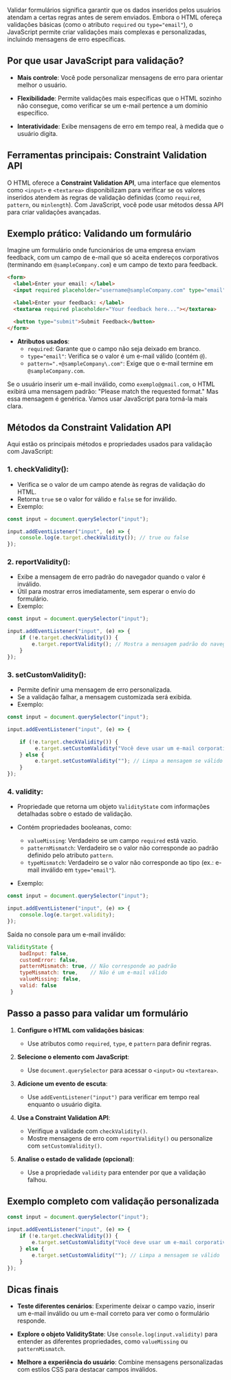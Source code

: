 Validar formulários significa garantir que os dados inseridos pelos usuários atendam a certas regras antes de serem enviados. Embora o HTML ofereça validações básicas (como o atributo `required` ou `type="email"`), o JavaScript permite criar validações mais complexas e personalizadas, incluindo mensagens de erro específicas.

## Por que usar JavaScript para validação?

- **Mais controle**: Você pode personalizar mensagens de erro para orientar melhor o usuário.
  
- **Flexibilidade**: Permite validações mais específicas que o HTML sozinho não consegue, como verificar se um e-mail pertence a um domínio específico.
  
- **Interatividade**: Exibe mensagens de erro em tempo real, à medida que o usuário digita.

## Ferramentas principais: Constraint Validation API

O HTML oferece a **Constraint Validation API**, uma interface que elementos como `<input>` e `<textarea>` disponibilizam para verificar se os valores inseridos atendem às regras de validação definidas (como `required`, `pattern`, ou `minlength`). Com JavaScript, você pode usar métodos dessa API para criar validações avançadas.

## Exemplo prático: Validando um formulário

Imagine um formulário onde funcionários de uma empresa enviam feedback, com um campo de e-mail que só aceita endereços corporativos (terminando em `@sampleCompany.com`) e um campo de texto para feedback.

```html
<form>
  <label>Enter your email: </label>
  <input required placeholder="username@sampleCompany.com" type="email" pattern=".+@sampleCompany\.com" />

  <label>Enter your feedback: </label>
  <textarea required placeholder="Your feedback here..."></textarea>

  <button type="submit">Submit Feedback</button>
</form>
```

- **Atributos usados**:
  - `required`: Garante que o campo não seja deixado em branco.
  - `type="email"`: Verifica se o valor é um e-mail válido (contém `@`).
  - `pattern=".+@sampleCompany\.com"`: Exige que o e-mail termine em `@sampleCompany.com`.

Se o usuário inserir um e-mail inválido, como `exemplo@gmail.com`, o HTML exibirá uma mensagem padrão: "Please match the requested format." Mas essa mensagem é genérica. Vamos usar JavaScript para torná-la mais clara.

## Métodos da Constraint Validation API

Aqui estão os principais métodos e propriedades usados para validação com JavaScript:

### 1. checkValidity():
   - Verifica se o valor de um campo atende às regras de validação do HTML.
   - Retorna `true` se o valor for válido e `false` se for inválido.
   - Exemplo:
```javascript
const input = document.querySelector("input");

input.addEventListener("input", (e) => {
	console.log(e.target.checkValidity()); // true ou false
});
```

### 2. reportValidity():
   - Exibe a mensagem de erro padrão do navegador quando o valor é inválido.
   - Útil para mostrar erros imediatamente, sem esperar o envio do formulário.
   - Exemplo:
```javascript
const input = document.querySelector("input");

input.addEventListener("input", (e) => {
	if (!e.target.checkValidity()) {
		e.target.reportValidity(); // Mostra a mensagem padrão do navegador
	}
});
```

### 3. setCustomValidity():
   - Permite definir uma mensagem de erro personalizada.
   - Se a validação falhar, a mensagem customizada será exibida.
   - Exemplo:
```javascript
const input = document.querySelector("input");

input.addEventListener("input", (e) => {

	if (!e.target.checkValidity()) {
		 e.target.setCustomValidity("Você deve usar um e-mail corporativo que termine em @sampleCompany.com");
	} else {
		 e.target.setCustomValidity(""); // Limpa a mensagem se válido
	}
});
```

### 4. validity:
   - Propriedade que retorna um objeto `ValidityState` com informações detalhadas sobre o estado de validação.
     
   - Contém propriedades booleanas, como:
     - `valueMissing`: Verdadeiro se um campo `required` está vazio.
     - `patternMismatch`: Verdadeiro se o valor não corresponde ao padrão definido pelo atributo `pattern`.
     - `typeMismatch`: Verdadeiro se o valor não corresponde ao tipo (ex.: e-mail inválido em `type="email"`).
       
   - Exemplo:
```javascript
const input = document.querySelector("input");

input.addEventListener("input", (e) => {
	console.log(e.target.validity);
});
```
 Saída no console para um e-mail inválido:
```javascript
ValidityState {
	badInput: false,
	customError: false,
	patternMismatch: true, // Não corresponde ao padrão
	typeMismatch: true,    // Não é um e-mail válido
	valueMissing: false,
	valid: false
 }
```

## Passo a passo para validar um formulário

1. **Configure o HTML com validações básicas**:
   - Use atributos como `required`, `type`, e `pattern` para definir regras.
     
2. **Selecione o elemento com JavaScript**:
   - Use `document.querySelector` para acessar o `<input>` ou `<textarea>`.
     
3. **Adicione um evento de escuta**:
   - Use `addEventListener("input")` para verificar em tempo real enquanto o usuário digita.
     
4. **Use a Constraint Validation API**:
   - Verifique a validade com `checkValidity()`.
   - Mostre mensagens de erro com `reportValidity()` ou personalize com `setCustomValidity()`.
     
5. **Analise o estado de validade (opcional)**:
   - Use a propriedade `validity` para entender por que a validação falhou.

## Exemplo completo com validação personalizada
```javascript
const input = document.querySelector("input");

input.addEventListener("input", (e) => {
	if (!e.target.checkValidity()) {
	    e.target.setCustomValidity("Você deve usar um e-mail corporativo que termine em @sampleCompany.com");
	} else {
		e.target.setCustomValidity(""); // Limpa a mensagem se válido
	}
});
```

## Dicas finais

- **Teste diferentes cenários**: Experimente deixar o campo vazio, inserir um e-mail inválido ou um e-mail correto para ver como o formulário responde.
  
- **Explore o objeto ValidityState**: Use `console.log(input.validity)` para entender as diferentes propriedades, como `valueMissing` ou `patternMismatch`.
  
- **Melhore a experiência do usuário**: Combine mensagens personalizadas com estilos CSS para destacar campos inválidos.

